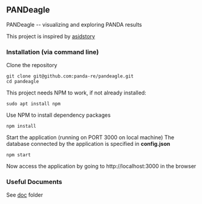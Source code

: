 ## PANDeagle
PANDeagle -- visualizing and exploring PANDA results

This project is inspired by [asidstory](https://github.com/panda-re/panda/tree/master/panda/plugins/asidstory)

### Installation (via command line)

Clone the repository
```
git clone git@github.com:panda-re/pandeagle.git
cd pandeagle
```
This project needs NPM to work, if not already installed:
```
sudo apt install npm
```
Use NPM to install dependency packages
```
npm install
```
Start the application (running on PORT 3000 on local machine)
The database connected by the application is specified in __config.json__
```
npm start
```
Now access the application by going to http://localhost:3000 in the browser

### Useful Documents
See [doc](doc) folder
